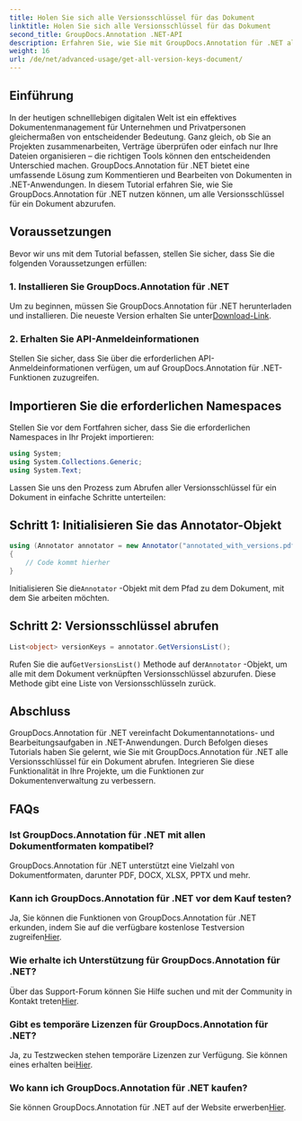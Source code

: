 ```yaml
---
title: Holen Sie sich alle Versionsschlüssel für das Dokument
linktitle: Holen Sie sich alle Versionsschlüssel für das Dokument
second_title: GroupDocs.Annotation .NET-API
description: Erfahren Sie, wie Sie mit GroupDocs.Annotation für .NET alle Versionsschlüssel für ein Dokument abrufen. Erweitern Sie Ihre Dokumentenverwaltungsfunktionen mit dieser umfassenden Lösung.
weight: 16
url: /de/net/advanced-usage/get-all-version-keys-document/
---
```

## Einführung
In der heutigen schnelllebigen digitalen Welt ist ein effektives Dokumentenmanagement für Unternehmen und Privatpersonen gleichermaßen von entscheidender Bedeutung. Ganz gleich, ob Sie an Projekten zusammenarbeiten, Verträge überprüfen oder einfach nur Ihre Dateien organisieren – die richtigen Tools können den entscheidenden Unterschied machen. GroupDocs.Annotation für .NET bietet eine umfassende Lösung zum Kommentieren und Bearbeiten von Dokumenten in .NET-Anwendungen. In diesem Tutorial erfahren Sie, wie Sie GroupDocs.Annotation für .NET nutzen können, um alle Versionsschlüssel für ein Dokument abzurufen.
## Voraussetzungen
Bevor wir uns mit dem Tutorial befassen, stellen Sie sicher, dass Sie die folgenden Voraussetzungen erfüllen:
### 1. Installieren Sie GroupDocs.Annotation für .NET
 Um zu beginnen, müssen Sie GroupDocs.Annotation für .NET herunterladen und installieren. Die neueste Version erhalten Sie unter[Download-Link](https://releases.groupdocs.com/annotation/net/).
### 2. Erhalten Sie API-Anmeldeinformationen
Stellen Sie sicher, dass Sie über die erforderlichen API-Anmeldeinformationen verfügen, um auf GroupDocs.Annotation für .NET-Funktionen zuzugreifen.

## Importieren Sie die erforderlichen Namespaces
Stellen Sie vor dem Fortfahren sicher, dass Sie die erforderlichen Namespaces in Ihr Projekt importieren:
```csharp
using System;
using System.Collections.Generic;
using System.Text;
```

Lassen Sie uns den Prozess zum Abrufen aller Versionsschlüssel für ein Dokument in einfache Schritte unterteilen:
## Schritt 1: Initialisieren Sie das Annotator-Objekt
```csharp
using (Annotator annotator = new Annotator("annotated_with_versions.pdf"))
{
    // Code kommt hierher
}
```
 Initialisieren Sie die`Annotator` -Objekt mit dem Pfad zu dem Dokument, mit dem Sie arbeiten möchten.
## Schritt 2: Versionsschlüssel abrufen
```csharp
List<object> versionKeys = annotator.GetVersionsList();
```
 Rufen Sie die auf`GetVersionsList()` Methode auf der`Annotator` -Objekt, um alle mit dem Dokument verknüpften Versionsschlüssel abzurufen. Diese Methode gibt eine Liste von Versionsschlüsseln zurück.

## Abschluss
GroupDocs.Annotation für .NET vereinfacht Dokumentannotations- und Bearbeitungsaufgaben in .NET-Anwendungen. Durch Befolgen dieses Tutorials haben Sie gelernt, wie Sie mit GroupDocs.Annotation für .NET alle Versionsschlüssel für ein Dokument abrufen. Integrieren Sie diese Funktionalität in Ihre Projekte, um die Funktionen zur Dokumentenverwaltung zu verbessern.
## FAQs
### Ist GroupDocs.Annotation für .NET mit allen Dokumentformaten kompatibel?
GroupDocs.Annotation für .NET unterstützt eine Vielzahl von Dokumentformaten, darunter PDF, DOCX, XLSX, PPTX und mehr.
### Kann ich GroupDocs.Annotation für .NET vor dem Kauf testen?
 Ja, Sie können die Funktionen von GroupDocs.Annotation für .NET erkunden, indem Sie auf die verfügbare kostenlose Testversion zugreifen[Hier](https://releases.groupdocs.com/).
### Wie erhalte ich Unterstützung für GroupDocs.Annotation für .NET?
 Über das Support-Forum können Sie Hilfe suchen und mit der Community in Kontakt treten[Hier](https://forum.groupdocs.com/c/annotation/10).
### Gibt es temporäre Lizenzen für GroupDocs.Annotation für .NET?
 Ja, zu Testzwecken stehen temporäre Lizenzen zur Verfügung. Sie können eines erhalten bei[Hier](https://purchase.groupdocs.com/temporary-license/).
### Wo kann ich GroupDocs.Annotation für .NET kaufen?
 Sie können GroupDocs.Annotation für .NET auf der Website erwerben[Hier](https://purchase.groupdocs.com/buy).
